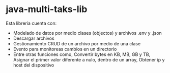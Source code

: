 # java-multi-taks-lib

Esta librería cuenta con:
  - Modelado de datos por medio clases (objectos) y archivos .env y .json
  - Descargar archivos
  - Gestionamiento CRUD de un archivo por medio de una clase
  - Evento para monitoreas cambios en un directorio
  - Entre otras funciones como, Convertir bytes en KB, MB, GB y TB, Asignar el primer valor diferente a nulo, dentro de un array, Obtener ip y host del dispositivo
